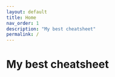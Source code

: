 ```yaml
---
layout: default
title: Home
nav_order: 1
description: "My best cheatsheet"
permalink: /
---
```


# My best cheatsheet


